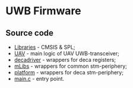 # UWB Firmware

## Source code

* [Libraries](Libraries/) - CMSIS & SPL;
* [UAV](UAV/) - main logic of UAV UWB-transceiver;
* [decadriver](decadriver/) - wrappers for deca registers;
* [mLibs](mLibs/) - wrappers for common stm-periphery;
* [platform](platform/) - wrappers for deca stm-periphery;
* [main.c](main.c) - entry point.
